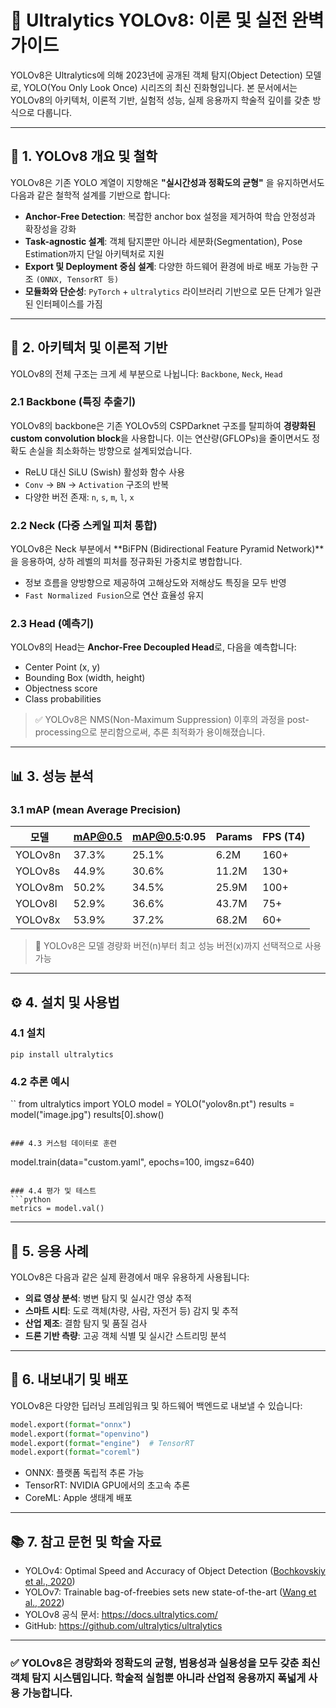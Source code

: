 # 📘 Ultralytics YOLOv8: 이론 및 실전 완벽 가이드

YOLOv8은 Ultralytics에 의해 2023년에 공개된 객체 탐지(Object Detection) 모델로, YOLO(You Only Look Once) 시리즈의 최신 진화형입니다. 본 문서에서는 YOLOv8의 아키텍처, 이론적 기반, 실험적 성능, 실제 응용까지 학술적 깊이를 갖춘 방식으로 다룹니다.

---

## 📌 1. YOLOv8 개요 및 철학

YOLOv8은 기존 YOLO 계열이 지향해온 **"실시간성과 정확도의 균형"** 을 유지하면서도 다음과 같은 철학적 설계를 기반으로 합니다:

- **Anchor-Free Detection**: 복잡한 anchor box 설정을 제거하여 학습 안정성과 확장성을 강화
- **Task-agnostic 설계**: 객체 탐지뿐만 아니라 세분화(Segmentation), Pose Estimation까지 단일 아키텍처로 지원
- **Export 및 Deployment 중심 설계**: 다양한 하드웨어 환경에 바로 배포 가능한 구조 `(ONNX, TensorRT 등)`
- **모듈화와 단순성**: `PyTorch` + `ultralytics` 라이브러리 기반으로 모든 단계가 일관된 인터페이스를 가짐

---

## 🧠 2. 아키텍처 및 이론적 기반

YOLOv8의 전체 구조는 크게 세 부분으로 나뉩니다: `Backbone`, `Neck`, `Head`

### 2.1 Backbone (특징 추출기)

YOLOv8의 backbone은 기존 YOLOv5의 CSPDarknet 구조를 탈피하여 **경량화된 custom convolution block**을 사용합니다. 이는 연산량(GFLOPs)을 줄이면서도 정확도 손실을 최소화하는 방향으로 설계되었습니다.

- ReLU 대신 SiLU (Swish) 활성화 함수 사용
- `Conv` → `BN` → `Activation` 구조의 반복
- 다양한 버전 존재: `n`, `s`, `m`, `l`, `x`

### 2.2 Neck (다중 스케일 피처 통합)

YOLOv8은 Neck 부분에서 **BiFPN (Bidirectional Feature Pyramid Network)**을 응용하여, 상하 레벨의 피처를 정규화된 가중치로 병합합니다.

- 정보 흐름을 양방향으로 제공하여 고해상도와 저해상도 특징을 모두 반영
- `Fast Normalized Fusion`으로 연산 효율성 유지

### 2.3 Head (예측기)

YOLOv8의 Head는 **Anchor-Free Decoupled Head**로, 다음을 예측합니다:

- Center Point (x, y)
- Bounding Box (width, height)
- Objectness score
- Class probabilities

> ✅ YOLOv8은 NMS(Non-Maximum Suppression) 이후의 과정을 post-processing으로 분리함으로써, 추론 최적화가 용이해졌습니다.

---

## 📊 3. 성능 분석

### 3.1 mAP (mean Average Precision)

| 모델      | mAP@0.5 | mAP@0.5:0.95 | Params | FPS (T4) |
|-----------|---------|--------------|--------|----------|
| YOLOv8n   | 37.3%   | 25.1%        | 6.2M   | 160+     |
| YOLOv8s   | 44.9%   | 30.6%        | 11.2M  | 130+     |
| YOLOv8m   | 50.2%   | 34.5%        | 25.9M  | 100+     |
| YOLOv8l   | 52.9%   | 36.6%        | 43.7M  | 75+      |
| YOLOv8x   | 53.9%   | 37.2%        | 68.2M  | 60+      |

> 📌 YOLOv8은 모델 경량화 버전(n)부터 최고 성능 버전(x)까지 선택적으로 사용 가능

---

## ⚙️ 4. 설치 및 사용법

### 4.1 설치
```
pip install ultralytics
```

### 4.2 추론 예시
``
from ultralytics import YOLO
model = YOLO("yolov8n.pt")
results = model("image.jpg")
results[0].show()
```

### 4.3 커스텀 데이터로 훈련

```
model.train(data="custom.yaml", epochs=100, imgsz=640)
```

### 4.4 평가 및 테스트
```python
metrics = model.val()
```

---

## 🧪 5. 응용 사례

YOLOv8은 다음과 같은 실제 환경에서 매우 유용하게 사용됩니다:

- **의료 영상 분석**: 병변 탐지 및 실시간 영상 추적
- **스마트 시티**: 도로 객체(차량, 사람, 자전거 등) 감지 및 추적
- **산업 제조**: 결함 탐지 및 품질 검사
- **드론 기반 측량**: 고공 객체 식별 및 실시간 스트리밍 분석

---

## 🧩 6. 내보내기 및 배포

YOLOv8은 다양한 딥러닝 프레임워크 및 하드웨어 백엔드로 내보낼 수 있습니다:

```python
model.export(format="onnx")
model.export(format="openvino")
model.export(format="engine")  # TensorRT
model.export(format="coreml")
```

-  ONNX: 플랫폼 독립적 추론 가능
-  TensorRT: NVIDIA GPU에서의 초고속 추론
-  CoreML: Apple 생태계 배포

---

## 📚 7. 참고 문헌 및 학술 자료

- YOLOv4: Optimal Speed and Accuracy of Object Detection ([Bochkovskiy et al., 2020](https://arxiv.org/abs/2004.10934))
- YOLOv7: Trainable bag-of-freebies sets new state-of-the-art ([Wang et al., 2022](https://arxiv.org/abs/2207.02696))
- YOLOv8 공식 문서: https://docs.ultralytics.com/
- GitHub: https://github.com/ultralytics/ultralytics

---

### ✅ **YOLOv8은 경량화와 정확도의 균형, 범용성과 실용성을 모두 갖춘 최신 객체 탐지 시스템입니다. 학술적 실험뿐 아니라 산업적 응용까지 폭넓게 사용 가능합니다.**
